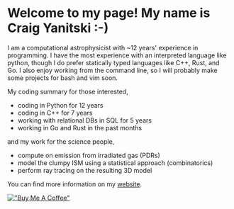 # Welcome to my page! My name is Craig Yanitski :-)

I am a computational astrophysicist with ~12 years' experience in programming.
I have the most experience with an interpreted language like python, though I do prefer 
statically typed languages like C++, Rust, and Go.
I also enjoy working from the command line, so I will probably make some projects for bash and vim soon.

My coding summary for those interested,

- coding in Python for 12 years
- coding in C++ for 7 years
- working with relational DBs in SQL for 5 years
- working in Go and Rust in the past months

and my work for the science people,

- compute on emission from irradiated gas (PDRs)
- model the clumpy ISM using a statistical approach (combinatorics)
- perform ray tracing on the resulting 3D model

You can find more information on my [website](https://craigyanitski.github.io/).

[!["Buy Me A Coffee"](https://www.buymeacoffee.com/assets/img/custom_images/orange_img.png)](https://buymeacoffee.com/craigyanitski)

